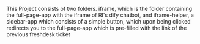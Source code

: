 This Project consists of two folders. iframe, which is the folder containing the full-page-app with the iframe of RI's dify chatbot, and iframe-helper, a sidebar-app which consists of a simple button, which upon being clicked redirects you to the full-page-app which is pre-filled with the link of the previous freshdesk ticket
